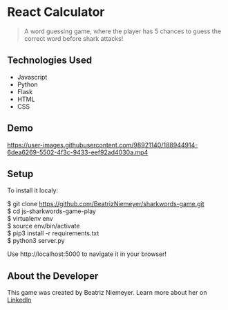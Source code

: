 # React Calculator
> A word guessing game, where the player has 5 chances to guess the correct word before shark attacks!


## Technologies Used
- Javascript
- Python
- Flask
- HTML
- CSS



## Demo


https://user-images.githubusercontent.com/98921140/188944914-6dea6269-5502-4f3c-9433-eef92ad4030a.mp4


## Setup
To install it localy: <br>

$ git clone https://github.com/BeatrizNiemeyer/sharkwords-game.git <br>
$ cd js-sharkwords-game-play <br>
$ virtualenv env <br>
$ source env/bin/activate <br>
$ pip3 install -r requirements.txt <br>
$ python3 server.py <br>

Use http://localhost:5000 to navigate it in your browser!<br>


## About the Developer
This game was created by Beatriz Niemeyer. Learn more about her on [LinkedIn](https://www.linkedin.com/in/beatriz-niemeyer/)